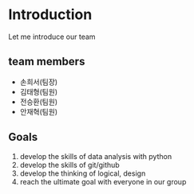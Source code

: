 
# Introduction
Let me introduce our team

## team members
- 손희서(팀장)
- 김태형(팀원)
- 전승환(팀원)
- 안재혁(팀원)

## Goals
1. develop the skills of data analysis with python
2. develop the skills of git/github
3. develop the thinking of logical, design
4. reach the ultimate goal with everyone in our group


